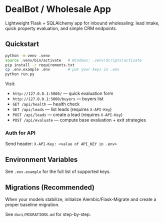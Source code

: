 # DealBot / Wholesale App

Lightweight Flask + SQLAlchemy app for inbound wholesaling:
lead intake, quick property evaluation, and simple CRM endpoints.

## Quickstart

```bash
python -m venv .venv
source .venv/bin/activate   # Windows: .venv\Scripts\activate
pip install -r requirements.txt
cp .env.example .env        # put your keys in .env
python run.py
```

Visit:
- `http://127.0.0.1:5000/` — quick evaluation form
- `http://127.0.0.1:5000/buyers` — buyers list
- `GET /api/health` — health check
- `GET /api/leads` — list leads (requires `X-API-Key`)
- `POST /api/leads` — create a lead (requires `X-API-Key`)
- `POST /api/evaluate` — compute base evaluation + exit strategies

### Auth for API
Send header: `X-API-Key: <value of API_KEY in .env>`

## Environment Variables
See `.env.example` for the full list of supported keys.

## Migrations (Recommended)
When your models stabilize, initialize Alembic/Flask-Migrate and create a
proper baseline migration.

See `docs/MIGRATIONS.md` for step-by-step.
